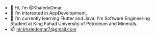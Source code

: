 - 👋 Hi, I’m @KhaledxOmar
- 👀 I’m interested in AppDevelopment, 
- 🌱 I’m currently learning Flutter and Java.
     I'm Software Engineering Student at King Fahad University of Petroleum and Minerals.
- 📫 mr.khaledomar7@gmail.com

<!---
KhaledxOmar/KhaledxOmar is a ✨ special ✨ repository because its `README.md` (this file) appears on your GitHub profile.
You can click the Preview link to take a look at your changes.
--->
